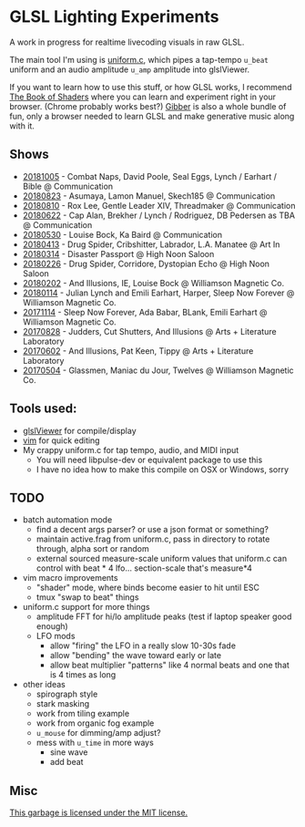 # GLSL Lighting Experiments

A work in progress for realtime livecoding visuals in raw GLSL.

The main tool I'm using is [uniform.c](uniform.c), which pipes a tap-tempo
`u_beat` uniform and an audio amplitude `u_amp` amplitude into 
glslViewer.

If you want to learn how to use this stuff, or how GLSL works, I recommend 
[The Book of Shaders](https://thebookofshaders.com/) where you can learn and 
experiment right in your browser. (Chrome probably works best?) 
[Gibber](http://gibber.cc/) is also a whole bundle of fun, only a browser 
needed to learn GLSL and make generative music along with it.

## Shows

- [20181005](shows/2018/1005) - Combat Naps, David Poole, Seal Eggs, Lynch / Earhart / Bible @ Communication
- [20180823](shows/2018/0823) - Asumaya, Lamon Manuel, Skech185 @ Communication
- [20180810](shows/2018/0810) - Rox Lee, Gentle Leader XIV, Threadmaker @ Communication
- [20180622](shows/2018/0622) - Cap Alan, Brekher / Lynch / Rodriguez, DB Pedersen as TBA @ Communication
- [20180530](shows/2018/0530) - Louise Bock, Ka Baird @ Communication
- [20180413](shows/2018/0413) - Drug Spider, Cribshitter, Labrador, L.A. Manatee @ Art In
- [20180314](shows/2018/0314) - Disaster Passport @ High Noon Saloon
- [20180226](shows/2018/0226) - Drug Spider, Corridore, Dystopian Echo @ High Noon Saloon
- [20180202](shows/2018/0202) - And Illusions, IE, Louise Bock @ Williamson Magnetic Co.
- [20180114](shows/2018/0114) - Julian Lynch and Emili Earhart, Harper, Sleep Now Forever @ Williamson Magnetic Co.
- [20171114](shows/2017/1114) - Sleep Now Forever, Ada Babar, BLank, Emili Earhart @ Williamson Magnetic Co.
- [20170828](shows/2017/0828) - Judders, Cut Shutters, And Illusions @ Arts + Literature Laboratory
- [20170602](shows/2017/0602) - And Illusions, Pat Keen, Tippy @ Arts + Literature Laboratory
- [20170504](shows/2017/0504) - Glassmen, Maniac du Jour, Twelves @ Williamson Magnetic Co.

## Tools used:

- [glslViewer](https://github.com/patriciogonzalezvivo/glslViewer) for compile/display
- [vim](http://www.vim.org/) for quick editing
- My crappy uniform.c for tap tempo, audio, and MIDI input
  - You will need libpulse-dev or equivalent package to use this
  - I have no idea how to make this compile on OSX or Windows, sorry

## TODO

- batch automation mode
  - find a decent args parser? or use a json format or something?
  - maintain active.frag from uniform.c, pass in directory to rotate through, alpha sort or random
  - external sourced measure-scale uniform values that uniform.c can control with beat * 4 lfo... section-scale that's measure*4
- vim macro improvements
  - "shader" mode, where binds become easier to hit until ESC
  - tmux "swap to beat" things
- uniform.c support for more things
  - amplitude FFT for hi/lo amplitude peaks (test if laptop speaker good enough)
  - LFO mods
    - allow "firing" the LFO in a really slow 10-30s fade
    - allow "bending" the wave toward early or late
    - allow beat multiplier "patterns" like 4 normal beats and one that is 4 times as long
- other ideas
  - spirograph style
  - stark masking
  - work from tiling example
  - work from organic fog example
  - `u_mouse` for dimming/amp adjust?
  - mess with `u_time` in more ways
    - sine wave
    - add beat

## Misc 

[This garbage is licensed under the MIT license.](LICENSE)

